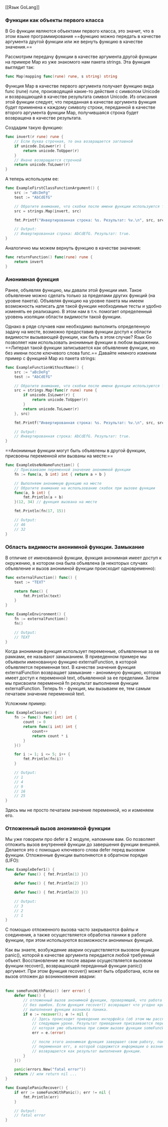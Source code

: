 [[Язык GoLang]]
### Функции как объекты первого класса

В Go функции являются объектами первого класса, это значит, что в этом языке программирования ==функцию можно передать в качестве аргумента другой функции или же вернуть функцию в качестве значения.==

Рассмотрим передачу функции в качестве аргумента другой функции на примере Map из уже знакомого нам пакета strings. Эта функция выглядит так:

```go
func Map(mapping func(rune) rune, s string) string
```

Функция Map в качестве первого аргумента получает функцию вида func (rune) rune, производящей какие-то действия с символом Unicode и возвращающей в качестве результата символ Unicode. Из описания этой функции следует, что переданная в качестве аргумента функция будет применена к каждому символу строки, переданной в качестве второго аргумента функции Map, получившаяся строка будет возвращена в качестве результата.

Создадим такую функцию:

```go
func invert(r rune) rune {
	// Если буква строчная, то она возвращается заглавной
	if unicode.IsLower(r) {
		return unicode.ToUpper(r)
	}
	// Иначе возвращается строчной
	return unicode.ToLower(r)
}
```

А теперь используем ее:

```go
func ExampleFirstClassFunctionArgument() {
	src := "aBcDeFg"
	test := "AbCdEfG"

	// Обратите внимание, что скобки после имени функции используются только при ее вызове
	src = strings.Map(invert, src)

	fmt.Printf("Инвертированная строка: %s. Результат: %v.\n", src, src == test)

	// Output:
	// Инвертированная строка: AbCdEfG. Результат: true.
}
```

Аналогично мы можем вернуть функцию в качестве значения:  

```go
func returnFunction() func(rune) rune {
	return invert
}
```

### Анонимная функция

Ранее, объявляя функцию, мы давали этой функции имя. Такое объявление можно сделать только за пределами других функций (на уровне пакета). Объявляя функцию на уровне пакета мы имеем возможность написать для такой функции необходимые тесты и удобно изменять ее реализацию. В этом нам в т.ч. помогает определенный уровень изоляции области видимости такой функции.

Однако в ряде случаев нам необходимо выполнить определенную задачу на месте, возможно предоставив функции доступ к области видимости вызывающей функции, как быть в этом случае? Язык Go позволяет нам использовать анонимные функции в любом выражении. ==Литерал такой функции записывается как объявление функции, но без имени после ключевого слова func.== Давайте немного изменим пример с функцией Map из пакета strings:

```go
func ExampleFunctionWithoutName() {
	src := "aBcDeFg"
	test := "AbCdEfG"

	// Обратите внимание, что скобки после имени функции используются только при ее вызове
	src = strings.Map(func(r rune) rune {
		if unicode.IsLower(r) {
			return unicode.ToUpper(r)
		}
		return unicode.ToLower(r)
	}, src)

	fmt.Printf("Инвертированная строка: %s. Результат: %v.\n", src, src == test)

	// Output:
	// Инвертированная строка: AbCdEfG. Результат: true.
}
```

==Анонимные функции могут быть объявлены в другой функции, присвоены переменной или вызваны на месте:==

```go
func ExampleUseNoNameFunction() {
	// Присваиваем переменной значение анонимной функции
	fn := func(a, b int) int { return a + b }

	// Выполняем анонимную функцию на месте
	// Обратите внимание на использование скобок при вызове функции
	func(a, b int) {
		fmt.Println(a + b)
	}(12, 34) // функция вызвана на месте 

	fmt.Println(fn(17, 15))

	// Output:
	// 46
	// 32
}
```

### Область видимости анонимной функции. Замыкание

В отличие от именованной функции, функция анонимная имеет доступ к окружению, в котором она была объявлена (в некоторых случаях объявление и вызов анонимной функции происходит одновременно):

```go
func externalFunction() func() {
	text := "TEXT"

	return func() {
		fmt.Println(text)
	}
}

func ExampleEnvironment() {
	fn := externalFunction()
	fn()

	// Output:
	// TEXT
}
```

Когда анонимная функция использует переменные, объявленные за ее рамками, ее называют замыканием. В приведенном примере мы объявили именованную функцию externalFunction, в которой объявляется переменная text. В качестве значения функция externalFunction возвращает замыкание - анонимную функцию, которая имеет доступ к переменной text, объявленной за ее пределами. Затем мы присвоили переменной fn результат выполнения функции externalFunction. Теперь fn - функция, мы вызываем ее, тем самым печатаем значение переменной text.

Усложним пример:

```go
func ExampleClosure() {
	fn := func() func(int) int {
		count := 0
		return func(i int) int {
			count++
			return count * i
		}
	}()

	for i := 1; i <= 5; i++ {
		fmt.Println(fn(i))
	}

	// Output:
	// 1
	// 4
	// 9
	// 16
	// 25
}
```

Здесь мы не просто печатаем значение переменной, но и изменяем его.

### Отложенный вызов анонимной функции

Мы уже говорили про defer в 2 модуле, напомним вам. Go позволяет отложить вызов внутренней функции до завершения функции внешней. Делается это с помощью ключевого слова defer перед вызовом функции. Отложенные функции выполняются в обратном порядке (LIFO):

```go
func ExampleDefer1() {
	defer func() { fmt.Println(1) }()

	defer func() { fmt.Println(2) }()

	defer func() { fmt.Println(3) }()

	// Output:
	// 3
	// 2
	// 1
}
```

С помощью отложенного вызова часто закрываются файлы и соединения, а также осуществляется обработка паники в работе функции, при этом используются возможности анонимных функций.

Как вы знаете, возбуждение аварии осуществляется вызовом функции panic(), которой в качестве аргумента передается любой требуемый объект. Восстановление же после аварии осуществляется вызовом функции recover(), возвращающей переданный функции panic() аргумент. При этом функция recover() может быть обработана, если ее вызов отложен до возникновения аварии:  
 

```go
func someFuncWithPanic() (err error) {
	defer func() {
		// отложенный вызов анонимной функции, проверяющей, что работа функции завершена
		// без ошибок. Если функция recover() возвращает что угодно кроме nil, значит в ходе
		// выполнения функции возникла паника.
		if e := recover(); e != nil {
			// Здесь происходит приведение интерфейса (об этом мы расскажем буквально в
			// следующем уроке. Результат приведения присваивается переменной err типа error
			// которая уже объявлена при самом вызове функции someFuncWithPanic.
			err = e.(error)

			// после этого анонимная функция завершает свою работу, паника обработана,
			// переменная err, в которой содержится информации о возникшей панике,
			// возвращается как результат выполнения функции.
		}
	}()

	panic(errors.New("fatal error"))
	return // или return nil ...
}

func ExamplePanicRecover() {
	if err := someFuncWithPanic(); err != nil {
		fmt.Println(err)
	}

	// Output:
	// fatal error
}
```